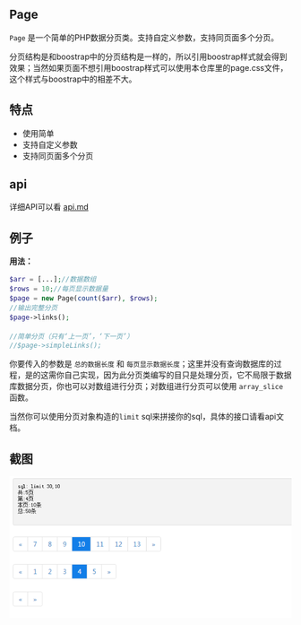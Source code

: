 
## Page

`Page` 是一个简单的PHP数据分页类。支持自定义参数，支持同页面多个分页。

分页结构是和boostrap中的分页结构是一样的，所以引用boostrap样式就会得到效果；当然如果页面不想引用boostrap样式可以使用本仓库里的page.css文件，这个样式与boostrap中的相差不大。

## 特点

+ 使用简单
+ 支持自定义参数
+ 支持同页面多个分页

## api

详细API可以看 [api.md](api.md)

## 例子

**用法：**

```php
$arr = [...];//数据数组
$rows = 10;//每页显示数据量
$page = new Page(count($arr), $rows);
//输出完整分页
$page->links();

//简单分页（只有‘上一页’，‘下一页’）
//$page->simpleLinks();
```

你要传入的参数是 `总的数据长度` 和 `每页显示数据长度`；这里并没有查询数据库的过程，是的这需你自己实现，因为此分页类编写的目只是处理分页，它不局限于数据库数据分页，你也可以对数组进行分页；对数组进行分页可以使用 `array_slice` 函数。

当然你可以使用分页对象构造的`limit` sql来拼接你的sql，具体的接口请看api文档。

## 截图

![](20170103233007.png)







